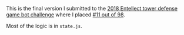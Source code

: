 This is the final version I submitted to the [2018 Entellect tower defense game bot challenge](https://challenge.entelect.co.za/rules) where I placed [#11 out of 98](https://challenge.entelect.co.za/tournaments/countdown-to-zero-hour).

Most of the logic is in `state.js`.
